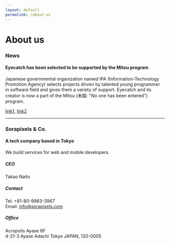 ```yaml
---
layout: default
permalink: /about-us
---
```


About us
=====

### News

#### Eyecatch has been selected to be supported by the Mitou program
Japanese governmental organization named IPA (Information-Technology Promotion Agency)
selects projects driven by talented young programmer in software field and gives them a variety of support.
Eyecatch and its creator is now a part of the Mitou (未踏: "No one has been entered") program.

[link1](https://www.ipa.go.jp/english/humandev/third.html),
[link2](https://medium.com/@ukkaripon/2015-mitou-final-report-day-1-c0e8053eeb20#.pb5u8mgn1)

-----

### Sorapixels & Co.

#### A tech company based in Tokyo
We build services for web and mobile developers.

##### CEO
Takao Naito

##### Contact
Tel: +81-80-9983-3967<br>
Email: <info@sorapixels.com>

##### Office
Acropolis Ayase 6F<br>
4-21-3 Ayase Adachi Tokyo JAPAN, 120-0005
